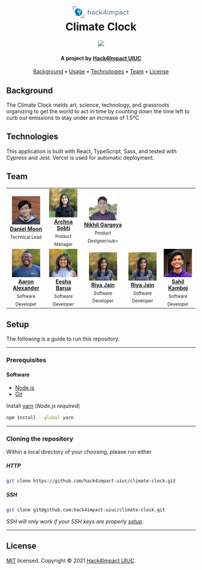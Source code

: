 
<h1 align="center">
  <a href="https://uiuc.hack4impact.org"><img src="https://raw.githubusercontent.com/hack4impact-uiuc/uiuc.hack4impact.org/master/public/images/colored-logo.svg" alt="hack4impact logo" width="150"></a>
  <br/>
  Climate Clock
  </br>
</h1>

<p align="center">
    <img src="https://img.shields.io/badge/license-MIT-blue?style=flat-square">
</p>

<h4 align="center">A project by <a href="https://uiuc.hack4impact.org/" target="_blank">Hack4Impact UIUC</a></h4>

<p align="center">
  <a href="#background">Background</a> •
  <a href="#usage">Usage</a> •
  <a href="#technologies">Technologies</a> •
  <a href="#team">Team</a> •
  <a href="#license">License</a>
</p>

## Background

The Climate Clock melds art, science, technology, and grassroots organizing to get the world to act in time by counting down the time left to curb our emissions to stay under an increase of 1.5°C

## Technologies

This application is built with React, TypeScript, Sass, and tested with Cypress and Jest. Vercel is used for automatic deployment.

## Team

<table align="center">
  <tr>
    <td align="center"><a href="https://www.linkedin.com/in/daniel-moon1"><img src="./photos/daniel-moon.jpeg" width="75px;" alt="Daniel Moon"/><br /><b>Daniel Moon</b></a><br /><sub>Technical Lead</sub></td>
    <td align="center"><a href=""><img src="./photos/archna-sobti.png" width="75px;" alt="Archna Sobti"/><br /><b>Archna Sobti</b></a><br /><sub>Product Manager</sub></td>
    <td align="center"><a href=""><img src="./photos/nikhil-gargeya.png" width="75px;" alt="Nikhil Gargeya"/><br /><b>Nikhil Gargeya</b></a><br /><sub>Product Designer/sub></td>
  </tr>
  <tr>
    <td align="center"><a href=""><img src="./photos/aaron-alexander.png" width="75px;" alt="Aaron Alexander"/><br /><b>Aaron Alexander</b></a><br /><sub>Software Developer</sub></td>
     <td align="center"><a href=""><img src="./photos/eesha-barua.jpg" width="75px;" alt="Eesha Barua"/><br /><b>Eesha Barua</b></a><br /><sub>Software Developer</sub></td>
     <td align="center"><a href=""><img src="./photos/riya-jain.jpeg" width="75px;" alt="Riya Jain"/><br /><b>Riya Jain</b></a><br /><sub>Software Developer</sub></td>
    <td align="center"><a href=""><img src="./photos/riya-jain.jpeg" width="75px;" alt="Riya Jain"/><br /><b>Riya Jain</b></a><br /><sub>Software Developer</sub></td>
    <td align="center"><a href=""><img src="./photos/sahil-kamboj.png" width="75px;" alt="Sahil Kamboj"/><br /><b>Sahil Kamboj</b></a><br /><sub>Software Developer</sub></td>
  </tr>
</table>

## Setup

The following is a guide to run this repository.

<hr />

### Prerequisites

#### Software

- [Node.js](https://nodejs.org/en/download/)
- [Git](https://git-scm.com/downloads)

Install [yarn](https://classic.yarnpkg.com/lang/en/docs/install/#windows-stable)
(_Node.js required_)

```bash
npm install --global yarn
```

<hr />

### Cloning the repository

Within a local directory of your choosing, please run either

##### HTTP

```bash
git clone https://github.com/hack4impact-uiuc/climate-clock.git
```

##### SSH

```bash
git clone git@github.com:hack4impact-uiuc/climate-clock.git
```

_SSH will only work if your SSH keys are properly [setup](https://docs.github.com/en/enterprise-server@3.0/authentication/connecting-to-github-with-ssh/generating-a-new-ssh-key-and-adding-it-to-the-ssh-agent)_.

<hr />

## License

[MIT](https://github.com/hack4impact-uiuc/ymca/blob/master/LICENSE) licensed. Copyright © 2021 [Hack4Impact UIUC](https://github.com/hack4impact-uiuc).

